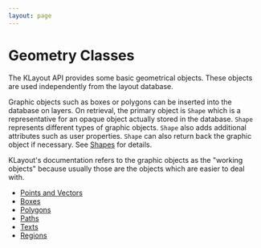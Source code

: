 ```yaml
---
layout: page
---
```


# Geometry Classes

The KLayout API provides some basic geometrical objects. These objects are used
independently from the layout database. 

Graphic objects such as boxes or polygons can be inserted into the database
on layers. On retrieval, the primary object is `Shape` which is 
a representative for an opaque object actually stored in the database. `Shape`  
represents different types of graphic objects. `Shape` also adds additional attributes
such as user properties. `Shape` can also return back the graphic object
if necessary. See [Shapes](../shapes) for details.

KLayout's documentation refers to the graphic objects as the "working objects"
because usually those are the objects which are easier to deal with.

* [Points and Vectors](pointsandvectors)
* [Boxes](boxes)
* [Polygons](polygons)
* [Paths](paths)
* [Texts](texts)
* [Regions](regions)

